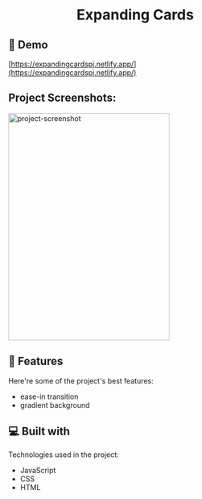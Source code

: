 <h1 align="center" id="title">Expanding Cards</h1>

<h2>🚀 Demo</h2>

[https://expandingcardspj.netlify.app/](https://expandingcardspj.netlify.app/)

<h2>Project Screenshots:</h2>

<img src="https://i.ibb.co/dgxFJvF/Capture.png" alt="project-screenshot" width="320" height="450/">

  
  
<h2>🧐 Features</h2>

Here're some of the project's best features:

*   ease-in transition
*   gradient background

  
  
<h2>💻 Built with</h2>

Technologies used in the project:

*   JavaScript
*   CSS
*   HTML
